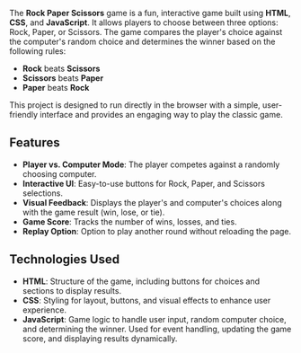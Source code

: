 The **Rock Paper Scissors** game is a fun, interactive game built using **HTML**, **CSS**, and **JavaScript**. It allows players to choose between three options: Rock, Paper, or Scissors. The game compares the player's choice against the computer's random choice and determines the winner based on the following rules:

- **Rock** beats **Scissors**
- **Scissors** beats **Paper**
- **Paper** beats **Rock**

This project is designed to run directly in the browser with a simple, user-friendly interface and provides an engaging way to play the classic game.

## Features

- **Player vs. Computer Mode**: The player competes against a randomly choosing computer.
- **Interactive UI**: Easy-to-use buttons for Rock, Paper, and Scissors selections.
- **Visual Feedback**: Displays the player's and computer's choices along with the game result (win, lose, or tie).
- **Game Score**: Tracks the number of wins, losses, and ties.
- **Replay Option**: Option to play another round without reloading the page.

## Technologies Used

- **HTML**: Structure of the game, including buttons for choices and sections to display results.
- **CSS**: Styling for layout, buttons, and visual effects to enhance user experience.
- **JavaScript**: Game logic to handle user input, random computer choice, and determining the winner. Used for event handling, updating the game score, and displaying results dynamically.

  
